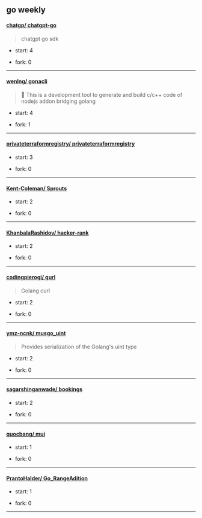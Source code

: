 ## go weekly

#### [chatgp/ chatgpt-go](https://github.com/chatgp/chatgpt-go)
>  chatgpt go sdk
+ start: 4
+ fork: 0
---
#### [wenlng/ gonacli](https://github.com/wenlng/gonacli)
>  🖖 This is a development tool to generate and build c/c++ code of nodejs addon bridging golang
+ start: 4
+ fork: 1
---
#### [privateterraformregistry/ privateterraformregistry](https://github.com/privateterraformregistry/privateterraformregistry)
>  
+ start: 3
+ fork: 0
---
#### [Kent-Coleman/ Sprouts](https://github.com/Kent-Coleman/Sprouts)
>  
+ start: 2
+ fork: 0
---
#### [KhanbalaRashidov/ hacker-rank](https://github.com/KhanbalaRashidov/hacker-rank)
>  
+ start: 2
+ fork: 0
---
#### [codingpierogi/ gurl](https://github.com/codingpierogi/gurl)
>  Golang curl
+ start: 2
+ fork: 0
---
#### [ymz-ncnk/ musgo_uint](https://github.com/ymz-ncnk/musgo_uint)
>  Provides serialization of the Golang's uint type
+ start: 2
+ fork: 0
---
#### [sagarshinganwade/ bookings](https://github.com/sagarshinganwade/bookings)
>  
+ start: 2
+ fork: 0
---
#### [quocbang/ mui](https://github.com/quocbang/mui)
>  
+ start: 1
+ fork: 0
---
#### [PrantoHalder/ Go_RangeAdition](https://github.com/PrantoHalder/Go_RangeAdition)
>  
+ start: 1
+ fork: 0
---